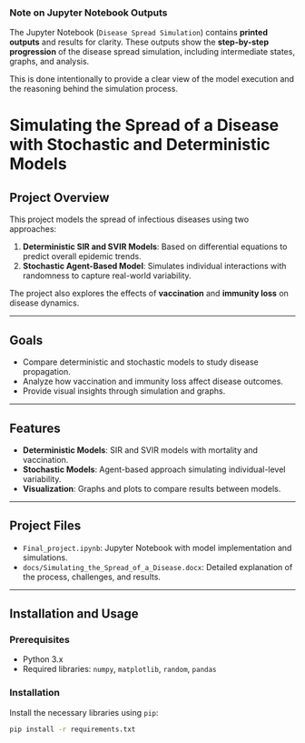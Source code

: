 ### Note on Jupyter Notebook Outputs
The Jupyter Notebook (`Disease Spread Simulation`) contains **printed outputs** and results for clarity. These outputs show the **step-by-step progression** of the disease spread simulation, including intermediate states, graphs, and analysis.

This is done intentionally to provide a clear view of the model execution and the reasoning behind the simulation process.


# Simulating the Spread of a Disease with Stochastic and Deterministic Models

## Project Overview
This project models the spread of infectious diseases using two approaches:
1. **Deterministic SIR and SVIR Models**: Based on differential equations to predict overall epidemic trends.
2. **Stochastic Agent-Based Model**: Simulates individual interactions with randomness to capture real-world variability.

The project also explores the effects of **vaccination** and **immunity loss** on disease dynamics.

---

## Goals
- Compare deterministic and stochastic models to study disease propagation.
- Analyze how vaccination and immunity loss affect disease outcomes.
- Provide visual insights through simulation and graphs.

---

## Features
- **Deterministic Models**: SIR and SVIR models with mortality and vaccination.
- **Stochastic Models**: Agent-based approach simulating individual-level variability.
- **Visualization**: Graphs and plots to compare results between models.

---

## Project Files
- `Final_project.ipynb`: Jupyter Notebook with model implementation and simulations.
- `docs/Simulating_the_Spread_of_a_Disease.docx`: Detailed explanation of the process, challenges, and results.

---

## Installation and Usage

### Prerequisites
- Python 3.x
- Required libraries: `numpy`, `matplotlib`, `random`, `pandas`

### Installation
Install the necessary libraries using `pip`:

```bash
pip install -r requirements.txt
